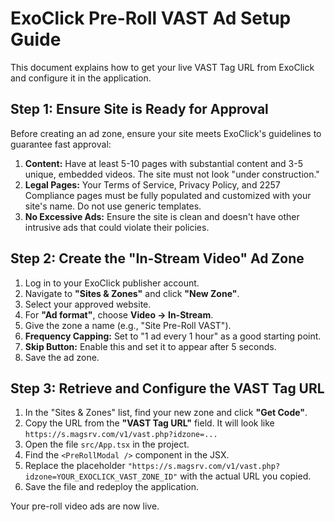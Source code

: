 # ExoClick Pre-Roll VAST Ad Setup Guide

This document explains how to get your live VAST Tag URL from ExoClick and configure it in the application.

## Step 1: Ensure Site is Ready for Approval

Before creating an ad zone, ensure your site meets ExoClick's guidelines to guarantee fast approval:

1. **Content:** Have at least 5-10 pages with substantial content and 3-5 unique, embedded videos. The site must not look "under construction."
2. **Legal Pages:** Your Terms of Service, Privacy Policy, and 2257 Compliance pages must be fully populated and customized with your site's name. Do not use generic templates.
3. **No Excessive Ads:** Ensure the site is clean and doesn't have other intrusive ads that could violate their policies.

## Step 2: Create the "In-Stream Video" Ad Zone

1. Log in to your ExoClick publisher account.
2. Navigate to **"Sites & Zones"** and click **"New Zone"**.
3. Select your approved website.
4. For **"Ad format"**, choose **Video -> In-Stream**.
5. Give the zone a name (e.g., "Site Pre-Roll VAST").
6. **Frequency Capping:** Set to "1 ad every 1 hour" as a good starting point.
7. **Skip Button:** Enable this and set it to appear after 5 seconds.
8. Save the ad zone.

## Step 3: Retrieve and Configure the VAST Tag URL

1. In the "Sites & Zones" list, find your new zone and click **"Get Code"**.
2. Copy the URL from the **"VAST Tag URL"** field. It will look like `https://s.magsrv.com/v1/vast.php?idzone=...`
3. Open the file `src/App.tsx` in the project.
4. Find the `<PreRollModal />` component in the JSX.
5. Replace the placeholder `"https://s.magsrv.com/v1/vast.php?idzone=YOUR_EXOCLICK_VAST_ZONE_ID"` with the actual URL you copied.
6. Save the file and redeploy the application.

Your pre-roll video ads are now live.